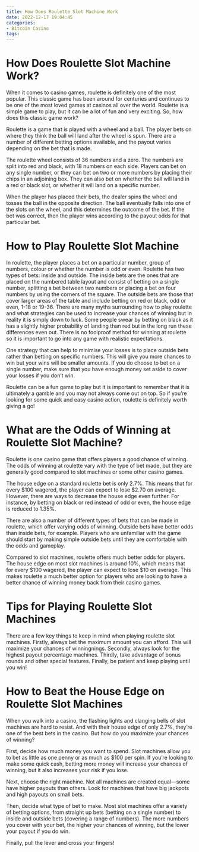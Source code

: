 ```yaml
---
title: How Does Roulette Slot Machine Work
date: 2022-12-17 19:04:45
categories:
- Bitcoin Casino
tags:
---
```



#  How Does Roulette Slot Machine Work?

When it comes to casino games, roulette is definitely one of the most popular. This classic game has been around for centuries and continues to be one of the most loved games at casinos all over the world. Roulette is a simple game to play, but it can be a lot of fun and very exciting. So, how does this classic game work?

Roulette is a game that is played with a wheel and a ball. The player bets on where they think the ball will land after the wheel is spun. There are a number of different betting options available, and the payout varies depending on the bet that is made.

The roulette wheel consists of 36 numbers and a zero. The numbers are split into red and black, with 18 numbers on each side. Players can bet on any single number, or they can bet on two or more numbers by placing their chips in an adjoining box. They can also bet on whether the ball will land in a red or black slot, or whether it will land on a specific number.

When the player has placed their bets, the dealer spins the wheel and tosses the ball in the opposite direction. The ball eventually falls into one of the slots on the wheel, and this determines the outcome of the bet. If the bet was correct, then the player wins according to the payout odds for that particular bet.

#  How to Play Roulette Slot Machine
In roulette, the player places a bet on a particular number, group of numbers, colour or whether the number is odd or even. Roulette has two types of bets: inside and outside. The inside bets are the ones that are placed on the numbered table layout and consist of betting on a single number, splitting a bet between two numbers or placing a bet on four numbers by using the corners of the square. The outside bets are those that cover larger areas of the table and include betting on red or black, odd or even, 1-18 or 19-36.
There are many myths surrounding how to play roulette and what strategies can be used to increase your chances of winning but in reality it is simply down to luck. Some people swear by betting on black as it has a slightly higher probability of landing than red but in the long run these differences even out. There is no foolproof method for winning at roulette so it is important to go into any game with realistic expectations.

One strategy that can help to minimise your losses is to place outside bets rather than betting on specific numbers. This will give you more chances to win but your wins will be smaller amounts. If you do choose to bet on a single number, make sure that you have enough money set aside to cover your losses if you don’t win.

Roulette can be a fun game to play but it is important to remember that it is ultimately a gamble and you may not always come out on top. So if you’re looking for some quick and easy casino action, roulette is definitely worth giving a go!

#  What are the Odds of Winning at Roulette Slot Machine?

Roulette is one casino game that offers players a good chance of winning. The odds of winning at roulette vary with the type of bet made, but they are generally good compared to slot machines or some other casino games.

The house edge on a standard roulette bet is only 2.7%. This means that for every $100 wagered, the player can expect to lose $2.70 on average. However, there are ways to decrease the house edge even further. For instance, by betting on black or red instead of odd or even, the house edge is reduced to 1.35%.

There are also a number of different types of bets that can be made in roulette, which offer varying odds of winning. Outside bets have better odds than inside bets, for example. Players who are unfamiliar with the game should start by making simple outside bets until they are comfortable with the odds and gameplay.

Compared to slot machines, roulette offers much better odds for players. The house edge on most slot machines is around 10%, which means that for every $100 wagered, the player can expect to lose $10 on average. This makes roulette a much better option for players who are looking to have a better chance of winning money back from their casino games.

#  Tips for Playing Roulette Slot Machines

There are a few key things to keep in mind when playing roulette slot machines. Firstly, always bet the maximum amount you can afford. This will maximize your chances of winningnings. Secondly, always look for the highest payout percentage machines. Thirdly, take advantage of bonus rounds and other special features. Finally, be patient and keep playing until you win!

#  How to Beat the House Edge on Roulette Slot Machines

When you walk into a casino, the flashing lights and clanging bells of slot machines are hard to resist. And with their house edge of only 2.7%, they’re one of the best bets in the casino. But how do you maximize your chances of winning?

First, decide how much money you want to spend. Slot machines allow you to bet as little as one penny or as much as $100 per spin. If you’re looking to make some quick cash, betting more money will increase your chances of winning, but it also increases your risk if you lose.

Next, choose the right machine. Not all machines are created equal—some have higher payouts than others. Look for machines that have big jackpots and high payouts on small bets.

Then, decide what type of bet to make. Most slot machines offer a variety of betting options, from straight up bets (betting on a single number) to inside and outside bets (covering a range of numbers). The more numbers you cover with your bet, the higher your chances of winning, but the lower your payout if you do win.

Finally, pull the lever and cross your fingers!